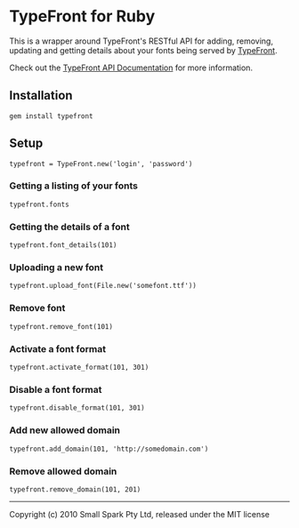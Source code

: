 # TypeFront for Ruby

This is a wrapper around TypeFront's RESTful API for adding, removing, updating and getting details about your fonts being served by [TypeFront](http://typefront.com).

Check out the [TypeFront API Documentation](http://typefront.com/documentation) for more information.

## Installation

`gem install typefront`

## Setup

`typefront = TypeFront.new('login', 'password')`

### Getting a listing of your fonts

`typefront.fonts`

### Getting the details of a font

`typefront.font_details(101)`

### Uploading a new font

`typefront.upload_font(File.new('somefont.ttf'))`

### Remove font

`typefront.remove_font(101)`

### Activate a font format

`typefront.activate_format(101, 301)`

### Disable a font format

`typefront.disable_format(101, 301)`

### Add new allowed domain

`typefront.add_domain(101, 'http://somedomain.com')`

### Remove allowed domain

`typefront.remove_domain(101, 201)`

---

Copyright (c) 2010 Small Spark Pty Ltd, released under the MIT license

